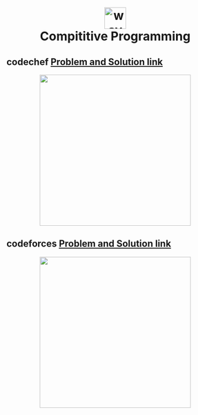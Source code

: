  <h1 align="center"><img alt="wave" src="https://image.flaticon.com/icons/png/512/1465/1465611.png" width="50"><br> Compititive Programming </h1>
  

 
 ## codechef [Problem and Solution link]()
<p align="center">
 
<img src="https://s3.amazonaws.com/discourseproduction/original/2X/7/7d7715c7d2d2b9ce40a931b5d8b26823dc9b4e12.png" width="350"/>
</p>

 ##  codeforces [Problem and Solution link]()
<p align="center">
 
<img src="https://assets.codeforces.com/users/kguseva/comments/cf.png" width="350"/>
</p>


